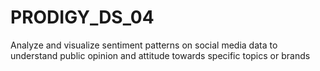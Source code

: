 # PRODIGY_DS_04
Analyze and visualize sentiment patterns on social media data to understand public opinion and attitude towards specific topics or brands
